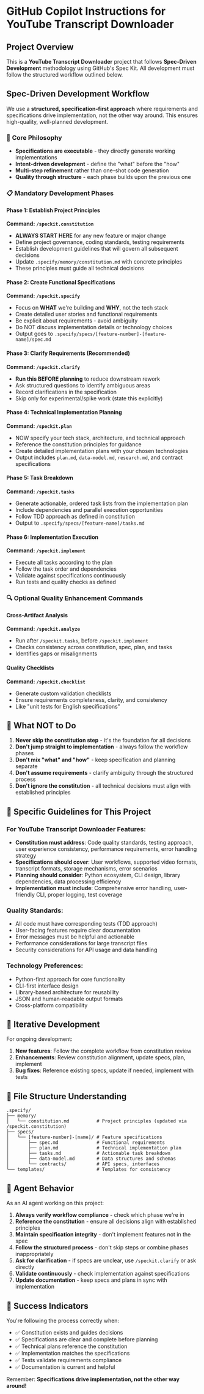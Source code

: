 # GitHub Copilot Instructions for YouTube Transcript Downloader

## Project Overview
This is a **YouTube Transcript Downloader** project that follows **Spec-Driven Development** methodology using GitHub's Spec Kit. All development must follow the structured workflow outlined below.

## Spec-Driven Development Workflow

We use a **structured, specification-first approach** where requirements and specifications drive implementation, not the other way around. This ensures high-quality, well-planned development.

### 🎯 **Core Philosophy**
- **Specifications are executable** - they directly generate working implementations
- **Intent-driven development** - define the "what" before the "how"
- **Multi-step refinement** rather than one-shot code generation
- **Quality through structure** - each phase builds upon the previous one

### 📋 **Mandatory Development Phases**

#### **Phase 1: Establish Project Principles** 
**Command: `/speckit.constitution`**
- **ALWAYS START HERE** for any new feature or major change
- Define project governance, coding standards, testing requirements
- Establish development guidelines that will govern all subsequent decisions
- Update `.specify/memory/constitution.md` with concrete principles
- These principles must guide all technical decisions

#### **Phase 2: Create Functional Specifications**
**Command: `/speckit.specify`**
- Focus on **WHAT** we're building and **WHY**, not the tech stack
- Create detailed user stories and functional requirements
- Be explicit about requirements - avoid ambiguity
- Do NOT discuss implementation details or technology choices
- Output goes to `.specify/specs/[feature-number]-[feature-name]/spec.md`

#### **Phase 3: Clarify Requirements (Recommended)**
**Command: `/speckit.clarify`**
- **Run this BEFORE planning** to reduce downstream rework
- Ask structured questions to identify ambiguous areas
- Record clarifications in the specification
- Skip only for experimental/spike work (state this explicitly)

#### **Phase 4: Technical Implementation Planning**
**Command: `/speckit.plan`**
- NOW specify your tech stack, architecture, and technical approach
- Reference the constitution principles for guidance
- Create detailed implementation plans with your chosen technologies
- Output includes `plan.md`, `data-model.md`, `research.md`, and contract specifications

#### **Phase 5: Task Breakdown**
**Command: `/speckit.tasks`**
- Generate actionable, ordered task lists from the implementation plan
- Include dependencies and parallel execution opportunities
- Follow TDD approach as defined in constitution
- Output to `.specify/specs/[feature-name]/tasks.md`

#### **Phase 6: Implementation Execution**
**Command: `/speckit.implement`**
- Execute all tasks according to the plan
- Follow the task order and dependencies
- Validate against specifications continuously
- Run tests and quality checks as defined

### 🔍 **Optional Quality Enhancement Commands**

#### **Cross-Artifact Analysis**
**Command: `/speckit.analyze`**
- Run after `/speckit.tasks`, before `/speckit.implement`
- Checks consistency across constitution, spec, plan, and tasks
- Identifies gaps or misalignments

#### **Quality Checklists**
**Command: `/speckit.checklist`**
- Generate custom validation checklists
- Ensure requirements completeness, clarity, and consistency
- Like "unit tests for English specifications"

## 🚫 **What NOT to Do**

1. **Never skip the constitution step** - it's the foundation for all decisions
2. **Don't jump straight to implementation** - always follow the workflow phases
3. **Don't mix "what" and "how"** - keep specification and planning separate
4. **Don't assume requirements** - clarify ambiguity through the structured process
5. **Don't ignore the constitution** - all technical decisions must align with established principles

## 🎯 **Specific Guidelines for This Project**

### For YouTube Transcript Downloader Features:
- **Constitution must address**: Code quality standards, testing approach, user experience consistency, performance requirements, error handling strategy
- **Specifications should cover**: User workflows, supported video formats, transcript formats, storage mechanisms, error scenarios
- **Planning should consider**: Python ecosystem, CLI design, library dependencies, data processing efficiency
- **Implementation must include**: Comprehensive error handling, user-friendly CLI, proper logging, test coverage

### Quality Standards:
- All code must have corresponding tests (TDD approach)
- User-facing features require clear documentation
- Error messages must be helpful and actionable
- Performance considerations for large transcript files
- Security considerations for API usage and data handling

### Technology Preferences:
- Python-first approach for core functionality
- CLI-first interface design
- Library-based architecture for reusability
- JSON and human-readable output formats
- Cross-platform compatibility

## 🔄 **Iterative Development**

For ongoing development:
1. **New features**: Follow the complete workflow from constitution review
2. **Enhancements**: Review constitution alignment, update specs, plan, implement
3. **Bug fixes**: Reference existing specs, update if needed, implement with tests

## 📁 **File Structure Understanding**

```
.specify/
├── memory/
│   └── constitution.md          # Project principles (updated via /speckit.constitution)
├── specs/
│   └── [feature-number]-[name]/ # Feature specifications
│       ├── spec.md              # Functional requirements
│       ├── plan.md              # Technical implementation plan
│       ├── tasks.md             # Actionable task breakdown
│       ├── data-model.md        # Data structures and schemas
│       └── contracts/           # API specs, interfaces
└── templates/                   # Templates for consistency
```

## 🤖 **Agent Behavior**

As an AI agent working on this project:

1. **Always verify workflow compliance** - check which phase we're in
2. **Reference the constitution** - ensure all decisions align with established principles
3. **Maintain specification integrity** - don't implement features not in the spec
4. **Follow the structured process** - don't skip steps or combine phases inappropriately
5. **Ask for clarification** - if specs are unclear, use `/speckit.clarify` or ask directly
6. **Validate continuously** - check implementation against specifications
7. **Update documentation** - keep specs and plans in sync with implementation

## 🎪 **Success Indicators**

You're following the process correctly when:
- ✅ Constitution exists and guides decisions
- ✅ Specifications are clear and complete before planning
- ✅ Technical plans reference the constitution
- ✅ Implementation matches the specifications
- ✅ Tests validate requirements compliance
- ✅ Documentation is current and helpful

Remember: **Specifications drive implementation, not the other way around!**